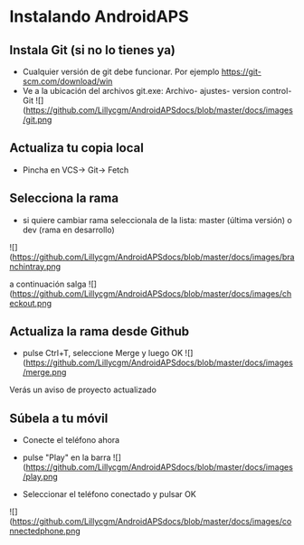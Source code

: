 # Instalando AndroidAPS


## Instala Git (si no lo tienes ya)
 * Cualquier versión de git debe funcionar. Por ejemplo https://git-scm.com/download/win
 * Ve a la ubicación del archivos git.exe: Archivo- ajustes- version control- Git
![](https://github.com/Lillycgm/AndroidAPSdocs/blob/master/docs/images/git.png

## Actualiza tu copia local 
 * Pincha en VCS-> Git-> Fetch
 
## Selecciona la rama 
 * si quiere cambiar rama seleccionala de la lista: master (última versión) o dev (rama en desarrollo)

![](https://github.com/Lillycgm/AndroidAPSdocs/blob/master/docs/images/branchintray.png

a continuación salga
![](https://github.com/Lillycgm/AndroidAPSdocs/blob/master/docs/images/checkout.png

## Actualiza la rama desde Github
 * pulse Ctrl+T, seleccione Merge y luego OK
![](https://github.com/Lillycgm/AndroidAPSdocs/blob/master/docs/images/merge.png

Verás un aviso de proyecto actualizado

## Súbela a tu móvil 
 * Conecte el teléfono ahora

 * pulse "Play" en la barra
 ![](https://github.com/Lillycgm/AndroidAPSdocs/blob/master/docs/images/play.png
 
 * Seleccionar el teléfono conectado y pulsar OK

![](https://github.com/Lillycgm/AndroidAPSdocs/blob/master/docs/images/connectedphone.png






